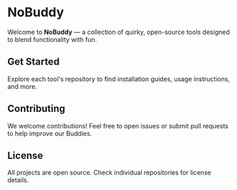 # NoBuddy

Welcome to **NoBuddy** — a collection of quirky, open-source tools designed to blend functionality with fun.

## Get Started

Explore each tool's repository to find installation guides, usage instructions, and more.

## Contributing

We welcome contributions! Feel free to open issues or submit pull requests to help improve our Buddies.

## License

All projects are open source. Check individual repositories for license details.
